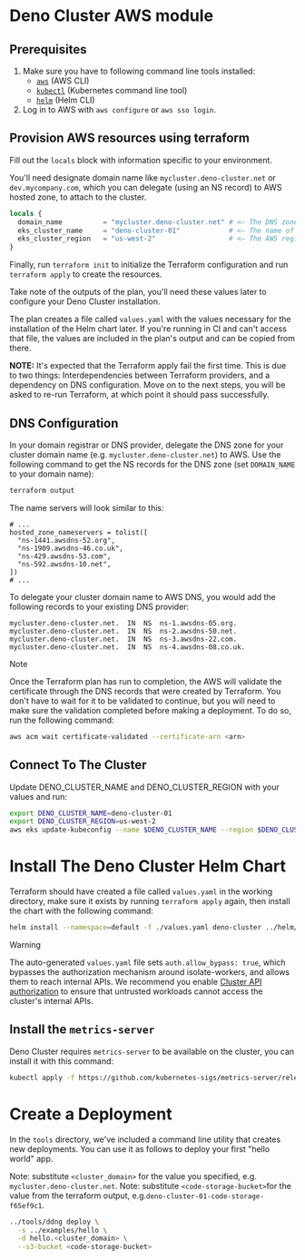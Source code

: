 # Deno Cluster AWS module

## Prerequisites

1. Make sure you have to following command line tools installed:
   - [`aws`][aws] (AWS CLI)
   - [`kubectl`][kubectl] (Kubernetes command line tool)
   - [`helm`][helm] (Helm CLI)
2. Log in to AWS with `aws configure` or `aws sso login`.

## Provision AWS resources using terraform

Fill out the `locals` block with information specific to your environment.

You'll need designate domain name like
`mycluster.deno-cluster.net` or `dev.mycompany.com`, which you can delegate
(using an NS record) to AWS hosted zone, to attach to the cluster.

```terraform
locals {
  domain_name          = "mycluster.deno-cluster.net" # <— The DNS zone that terraform will create in AWS.
  eks_cluster_name     = "deno-cluster-01"            # <— The name of the EKS cluster.
  eks_cluster_region   = "us-west-2"                  # <— The AWS region to deploy to.
}
```

Finally, run `terraform init` to initialize the Terraform configuration and run
`terraform apply` to create the resources.

Take note of the outputs of the plan, you'll need these values later to
configure your Deno Cluster installation.

The plan creates a file called `values.yaml` with the values necessary for the
installation of the Helm chart later. If you're running in CI and can't access
that file, the values are included in the plan's output and can be copied from
there.

**NOTE:** It's expected that the Terraform apply fail the first time. This is
due to two things: Interdependencies between Terraform providers, and a
dependency on DNS configuration. Move on to the next steps, you will be asked
to re-run Terraform, at which point it should pass successfully.

## DNS Configuration

In your domain registrar or DNS provider, delegate the DNS zone for your cluster
domain name (e.g. `mycluster.deno-cluster.net`) to AWS. Use the following command
to get the NS records for the DNS zone (set `DOMAIN_NAME` to your domain name):

```bash
terraform output
```

The name servers will look similar to this:

```
# ...
hosted_zone_nameservers = tolist([
  "ns-1441.awsdns-52.org",
  "ns-1909.awsdns-46.co.uk",
  "ns-429.awsdns-53.com",
  "ns-592.awsdns-10.net",
])
# ...
```

To delegate your cluster domain name to AWS DNS, you would add the following
records to your existing DNS provider:

```
mycluster.deno-cluster.net.  IN  NS  ns-1.awsdns-05.org.
mycluster.deno-cluster.net.  IN  NS  ns-2.awsdns-50.net.
mycluster.deno-cluster.net.  IN  NS  ns-3.awsdns-22.com.
mycluster.deno-cluster.net.  IN  NS  ns-4.awsdns-08.co.uk.
```

> [!NOTE]
> Once the Terraform plan has run to completion, the AWS will validate the
> certificate through the DNS records that were created by Terraform. You don't
> have to wait for it to be validated to continue, but you will need to make
> sure the validation completed before making a deployment. To do so, run the
> following command:
>
> ```bash
> aws acm wait certificate-validated --certificate-arn <arn>
> ```

## Connect To The Cluster

Update DENO_CLUSTER_NAME and DENO_CLUSTER_REGION with your values and run:

```bash
export DENO_CLUSTER_NAME=deno-cluster-01
export DENO_CLUSTER_REGION=us-west-2
aws eks update-kubeconfig --name $DENO_CLUSTER_NAME --region $DENO_CLUSTER_REGION
```

# Install The Deno Cluster Helm Chart

Terraform should have created a file called `values.yaml` in the working
directory, make sure it exists by running `terraform apply` again, then install
the chart with the following command:

```bash
helm install --namespace=default -f ./values.yaml deno-cluster ../helm/deno-cluster
```

> [!WARNING]
> The auto-generated `values.yaml` file sets `auth.allow_bypass: true`, which
> bypasses the authorization mechanism around isolate-workers, and allows them
> to reach internal APIs. We recommend you enable [Cluster API authorization][cluster-auth]
> to ensure that untrusted workloads cannot access the cluster's internal APIs.

## Install the `metrics-server`

Deno Cluster requires `metrics-server` to be available on the cluster, you can
install it with this command:

```bash
kubectl apply -f https://github.com/kubernetes-sigs/metrics-server/releases/latest/download/components.yaml
```

# Create a Deployment

In the `tools` directory, we've included a command line utility that creates new
deployments. You can use it as follows to deploy your first "hello world" app.

Note: substitute `<cluster_domain>` for the value you specified, e.g. `mycluster.deno-cluster.net`.
Note: substitute `<code-storage-bucket>`for the value from the terraform output, e.g.`deno-cluster-01-code-storage-f65ef9c1`.

```bash
../tools/ddng deploy \
  -s ../examples/hello \
  -d hello.<cluster_domain> \
  --s3-bucket <code-storage-bucket>
```

[aws]: https://aws.amazon.com/cli/
[helm]: https://helm.sh/docs/intro/install/
[kubectl]: https://kubernetes.io/docs/tasks/tools/#kubectl
[cluster-auth]: https://github.com/denoland/nextgen-install/wiki/Cluster-API-Auth
